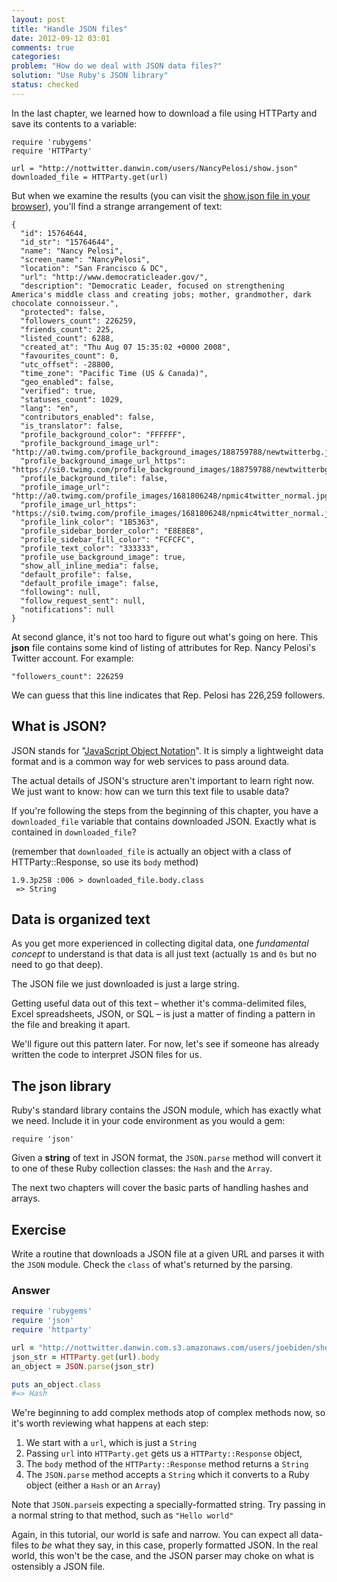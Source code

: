 ```yaml
---
layout: post
title: "Handle JSON files"
date: 2012-09-12 03:01
comments: true
categories: 
problem: "How do we deal with JSON data files?"
solution: "Use Ruby's JSON library"
status: checked
---
```

 
In the last chapter, we learned how to download a file using HTTParty and save its contents to a variable:


```
require 'rubygems'
require 'HTTParty'

url = "http://nottwitter.danwin.com/users/NancyPelosi/show.json"
downloaded_file = HTTParty.get(url)

```

But when we examine the results (you can visit the [show.json file in your browser](http://nottwitter.danwin.com/users/NancyPelosi/show.json)), you'll find a strange arrangement of text:


``` plain
{
  "id": 15764644,
  "id_str": "15764644",
  "name": "Nancy Pelosi",
  "screen_name": "NancyPelosi",
  "location": "San Francisco & DC",
  "url": "http://www.democraticleader.gov/",
  "description": "Democratic Leader, focused on strengthening America's middle class and creating jobs; mother, grandmother, dark chocolate connoisseur.",
  "protected": false,
  "followers_count": 226259,
  "friends_count": 225,
  "listed_count": 6288,
  "created_at": "Thu Aug 07 15:35:02 +0000 2008",
  "favourites_count": 0,
  "utc_offset": -28800,
  "time_zone": "Pacific Time (US & Canada)",
  "geo_enabled": false,
  "verified": true,
  "statuses_count": 1029,
  "lang": "en",
  "contributors_enabled": false,
  "is_translator": false,
  "profile_background_color": "FFFFFF",
  "profile_background_image_url": "http://a0.twimg.com/profile_background_images/188759788/newtwitterbg.jpg",
  "profile_background_image_url_https": "https://si0.twimg.com/profile_background_images/188759788/newtwitterbg.jpg",
  "profile_background_tile": false,
  "profile_image_url": "http://a0.twimg.com/profile_images/1681806248/npmic4twitter_normal.jpg",
  "profile_image_url_https": "https://si0.twimg.com/profile_images/1681806248/npmic4twitter_normal.jpg",
  "profile_link_color": "1B5363",
  "profile_sidebar_border_color": "E8E8E8",
  "profile_sidebar_fill_color": "FCFCFC",
  "profile_text_color": "333333",
  "profile_use_background_image": true,
  "show_all_inline_media": false,
  "default_profile": false,
  "default_profile_image": false,
  "following": null,
  "follow_request_sent": null,
  "notifications": null
}
```

At second glance, it's not too hard to figure out what's going on here. This **json** file contains some kind of listing of attributes for Rep. Nancy Pelosi's Twitter account. For example:

`"followers_count": 226259`

We can guess that this line indicates that Rep. Pelosi has 226,259 followers.


## What is JSON?

JSON stands for "[JavaScript Object Notation](http://en.wikipedia.org/wiki/JSON)". It is simply a lightweight data format and is a common way for web services to pass around data.

The actual details of JSON's structure aren't important to learn right now. We just want to know: how can we turn this text file to usable data?

If you're following the steps from the beginning of this chapter, you have a `downloaded_file` variable that contains downloaded JSON. Exactly what is contained in `downloaded_file`?

(remember that `downloaded_file` is actually an object with a class of HTTParty::Response, so use its `body` method)

```
1.9.3p258 :006 > downloaded_file.body.class
 => String 
```

## Data is organized text

As you get more experienced in collecting digital data, one *fundamental concept* to understand is that data is all just text (actually `1`s and `0s` but no need to go that deep).

The JSON file we just downloaded is just a large string.

Getting useful data out of this text &ndash; whether it's comma-delimited files, Excel spreadsheets, JSON, or SQL &ndash; is just a matter of finding a pattern in the file and breaking it apart.

We'll figure out this pattern later. For now, let's see if someone has already written the code to interpret JSON files for us.


## The json library

Ruby's standard library contains the JSON module, which has exactly what we need. Include it in your code environment as you would a gem:

```
require 'json'
```

Given a **string** of text in JSON format, the `JSON.parse` method will convert it to one of these Ruby collection classes: the `Hash` and the `Array`.

The next two chapters will cover the basic parts of handling hashes and arrays.


## Exercise

Write a routine that downloads a JSON file at a given URL and parses it with the `JSON` module. Check the `class` of what's returned by the parsing.

### Answer

``` ruby
require 'rubygems'
require 'json'
require 'httparty'

url = "http://nottwitter.danwin.com.s3.amazonaws.com/users/joebiden/show.json"
json_str = HTTParty.get(url).body
an_object = JSON.parse(json_str)

puts an_object.class
#=> Hash
```

We're beginning to add complex methods atop of complex methods now, so it's worth reviewing what happens at each step:

1. We start with a `url`, which is just a `String`
2. Passing `url` into `HTTParty.get` gets us a `HTTParty::Response` object, 
3. The `body` method of the `HTTParty::Response` method returns a `String`
4. The `JSON.parse` method accepts a `String` which it converts to a Ruby object (either a `Hash` or an `Array`)

Note that `JSON.parse`is expecting a specially-formatted string. Try passing in a normal string to that method, such as `"Hello world"`

Again, in this tutorial, our world is safe and narrow. You can expect all data-files to *be* what they say, in this case, properly formatted JSON. In the real world, this won't be the case, and the JSON parser may choke on what is ostensibly a JSON file.


